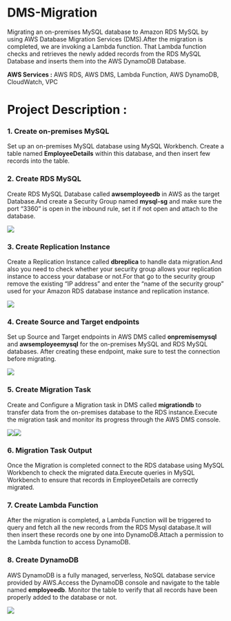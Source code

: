# DMS-Migration

Migrating an on-premises MySQL database to Amazon RDS MySQL by using AWS Database Migration Services (DMS).After the migration is completed, we are invoking a Lambda function. That Lambda function checks and retrieves the newly added records from the RDS MySQL Database and inserts them into the AWS DynamoDB Database.

**AWS Services :** AWS RDS, AWS DMS, Lambda Function, AWS DynamoDB, CloudWatch, VPC 


# Project Description : 

### 1. Create on-premises MySQL
Set up an on-premises MySQL database using MySQL Workbench. Create a table named **EmployeeDetails** within this database, and then insert few records into the table.

### 2. Create RDS MySQL
Create RDS MySQL Database called **awsemployeedb** in AWS as the target Database.And create a Security Group named **mysql-sg** and make sure the port “3360” is open in the inbound rule, set it if not open and attach to the database.

<img src="https://github.com/user-attachments/assets/19d6e4df-8a93-4821-8f60-d09e5fceba91">

### 3. Create Replication Instance
Create a Replication Instance called **dbreplica** to handle data migration.And also you need to check whether your security group allows your replication instance to access your database or not.For that go to the security group remove the existing “IP address” and enter the “name of the security group” used for your Amazon RDS database instance and replication instance.

<img src="https://github.com/user-attachments/assets/700a9bce-7016-43ad-b06d-d8bfd7866a82">

### 4. Create Source and Target endpoints
Set up Source and Target endpoints in AWS DMS called **onpremisemysql** and **awsemployeemysql** for the on-premises MySQL and RDS MySQL databases. After creating these endpoint, make sure to test the connection before migrating.

<img src="https://github.com/user-attachments/assets/55f9c2b2-9f59-41fe-bbdd-b4c742815d89">

### 5. Create Migration Task
Create and Configure a Migration task in DMS called **migrationdb** to transfer data from the on-premises database to the RDS instance.Execute the migration task and monitor its progress through the AWS DMS console.

<img src="https://github.com/user-attachments/assets/c89959a2-96ee-447d-a44d-d72e48b5db98"><img src="https://github.com/user-attachments/assets/0c84d26f-6c40-4a88-964b-36b65562def4">

### 6. Migration Task Output
Once the Migration is completed connect to the RDS database using MySQL Workbench to check the migrated data.Execute queries in MySQL Workbench to ensure that records in EmployeeDetails are correctly migrated.

### 7. Create Lambda Function
After the migration is completed, a Lambda Function will be triggered to query and fetch all the new records from the RDS Mysql database.It will then insert these records one by one into DynamoDB.Attach a permission to the Lambda function to access DynamoDB.
   
### 8. Create DynamoDB
AWS DynamoDB is a fully managed, serverless, NoSQL database service provided by AWS.Access the DynamoDB console and navigate to the table named **employeedb**. Monitor the table to verify that all records have been properly added to the database or not.

<img src="https://github.com/user-attachments/assets/c8bc0a95-c277-4a81-8bf1-15dcea4543b9">



